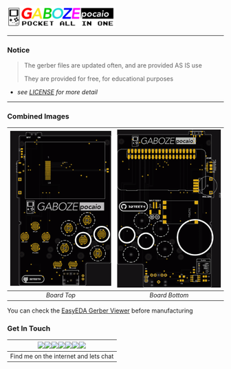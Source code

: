 <img src="../images/pocaio.png" width="50%">

-----

### Notice
> The gerber files are updated often, and are provided AS IS use
>
> They are provided for free, for educational purposes

* *see [LICENSE](../LICENSE.md) for more detail*

-----

### Combined Images

| ![Board-Top](../images/Board-Top.png) | ![Board-Bottom](../images/Board-Bottom.png)|
|:--:|:--:|
| *Board Top* |*Board Bottom*|

You can check the [EasyEDA Gerber Viewer](https://gerber-viewer.easyeda.com/showcase/?#!id=0561cba285f211e899d9026a86b9cae7&type=top&layer_list=1-2-3-4-5) before manufacturing

### Get In Touch

|    [<img src="https://raw.githubusercontent.com/wiki/GameboyZero/GabozePocaio/images/icons/github.png" width="40px">](https://github.com/32teeth)[<img src="https://raw.githubusercontent.com/wiki/GameboyZero/GabozePocaio/images/icons/instagram.png" width="40px">](https://www.instagram.com/thirtytwoteeth/)[<img src="https://raw.githubusercontent.com/wiki/GameboyZero/GabozePocaio/images/icons/messenger.png" width="40px">](https://www.facebook.com/messages/t/32teeth)[<img src="https://raw.githubusercontent.com/wiki/GameboyZero/GabozePocaio/images/icons/twitter.png" width="40px">](https://twitter.com/eugeneyevhen)[<img src="https://raw.githubusercontent.com/wiki/GameboyZero/GabozePocaio/images/icons/youtube.png" width="40px">](https://www.youtube.com/user/32teeth/)[<img src="https://raw.githubusercontent.com/wiki/GameboyZero/GabozePocaio/images/icons/linkedin.png" width="40px">](https://ca.linkedin.com/in/32teeth)[<img src="https://raw.githubusercontent.com/wiki/GameboyZero/GabozePocaio/images/icons/paypal.png" width="40px">](https://www.paypal.me/32teeth/5USD)  |
| ---- |
| Find me on the internet and lets chat |

